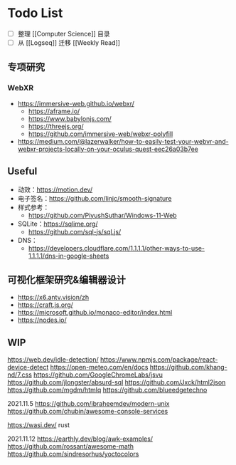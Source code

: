# Todo List

+ [ ] 整理 [[Computer Science]] 目录
+ [ ] 从 [[Logseq]] 迁移 [[Weekly Read]]

## 专项研究

### WebXR

+ https://immersive-web.github.io/webxr/
    + https://aframe.io/
    + https://www.babylonjs.com/
    + https://threejs.org/
    + https://github.com/immersive-web/webxr-polyfill
+ https://medium.com/@lazerwalker/how-to-easily-test-your-webvr-and-webxr-projects-locally-on-your-oculus-quest-eec26a03b7ee

## Useful

+ 动效：https://motion.dev/
+ 电子签名：https://github.com/linjc/smooth-signature
+ 样式参考：
    + https://github.com/PiyushSuthar/Windows-11-Web
+ SQLite：https://sqlime.org/
    + https://github.com/sql-js/sql.js/
+ DNS：
    + https://developers.cloudflare.com/1.1.1.1/other-ways-to-use-1.1.1.1/dns-in-google-sheets

## 可视化框架研究&编辑器设计

+ https://x6.antv.vision/zh
+ https://craft.js.org/
+ https://microsoft.github.io/monaco-editor/index.html
+ https://nodes.io/

## WIP

https://web.dev/idle-detection/
https://www.npmjs.com/package/react-device-detect
https://open-meteo.com/en/docs
https://github.com/khang-nd/7.css
https://github.com/GoogleChromeLabs/jsvu
https://github.com/jlongster/absurd-sql
https://github.com/Jxck/html2json
https://github.com/mgdm/htmlq
https://github.com/blueedgetechno

2021.11.5
https://github.com/ibraheemdev/modern-unix
https://github.com/chubin/awesome-console-services

https://wasi.dev/
rust

2021.11.12
https://earthly.dev/blog/awk-examples/
https://github.com/rossant/awesome-math
https://github.com/sindresorhus/yoctocolors
